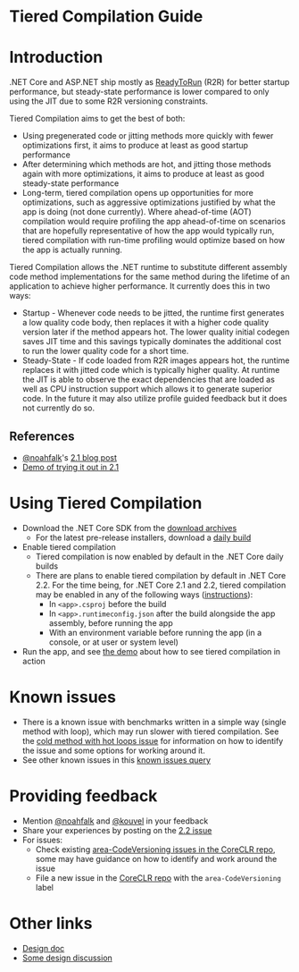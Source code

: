 # Tiered Compilation Guide

# Introduction

.NET Core and ASP.NET ship mostly as [ReadyToRun](https://github.com/dotnet/coreclr/blob/master/Documentation/botr/readytorun-overview.md) (R2R) for better startup performance, but steady-state performance is lower compared to only using the JIT due to some R2R versioning constraints.

Tiered Compilation aims to get the best of both:
- Using pregenerated code or jitting methods more quickly with fewer optimizations first, it aims to produce at least as good startup performance
- After determining which methods are hot, and jitting those methods again with more optimizations, it aims to produce at least as good steady-state performance
- Long-term, tiered compilation opens up opportunities for more optimizations, such as aggressive optimizations justified by what the app is doing (not done currently). Where ahead-of-time (AOT) compilation would require profiling the app ahead-of-time on scenarios that are hopefully representative of how the app would typically run, tiered compilation with run-time profiling would optimize based on how the app is actually running.

Tiered Compilation allows the .NET runtime to substitute different assembly code method implementations for the same method during the lifetime of an application to achieve higher performance. It currently does this in two ways:
- Startup - Whenever code needs to be jitted, the runtime first generates a low quality code body, then replaces it with a higher code quality version later if the method appears hot. The lower quality initial codegen saves JIT time and this savings typically dominates the additional cost to run the lower quality code for a short time.
- Steady-State - If code loaded from R2R images appears hot, the runtime replaces it with jitted code which is typically higher quality. At runtime the JIT is able to observe the exact dependencies that are loaded as well as CPU instruction support which allows it to generate superior code. In the future it may also utilize profile guided feedback but it does not currently do so.

## References

- [@noahfalk](https://github.com/noahfalk)'s [2.1 blog post](https://blogs.msdn.microsoft.com/dotnet/2018/08/02/tiered-compilation-preview-in-net-core-2-1/)
- [Demo of trying it out in 2.1](https://github.com/aspnet/JitBench/blob/tiered_compilation_demo/README.md)

# Using Tiered Compilation

- Download the .NET Core SDK from the [download archives](https://www.microsoft.com/net/download/archives)
  - For the latest pre-release installers, download a [daily build](https://github.com/dotnet/core/blob/master/daily-builds.md)
- Enable tiered compilation
  - Tiered compilation is now enabled by default in the .NET Core daily builds
  - There are plans to enable tiered compilation by default in .NET Core 2.2. For the time being, for .NET Core 2.1 and 2.2, tiered compilation may be enabled in any of the following ways ([instructions](https://github.com/aspnet/JitBench/blob/tiered_compilation_demo/README.md#16-run-the-app-with-tiered-compilation-enabled)):
    - In `<app>.csproj` before the build
    - In `<app>.runtimeconfig.json` after the build alongside the app assembly, before running the app
    - With an environment variable before running the app (in a console, or at user or system level)
- Run the app, and see [the demo](https://github.com/aspnet/JitBench/blob/tiered_compilation_demo/README.md#part-2---exploring-the-application-behavior) about how to see tiered compilation in action

# Known issues

- There is a known issue with benchmarks written in a simple way (single method with loop), which may run slower with tiered compilation. See the [cold method with hot loops issue](https://github.com/dotnet/coreclr/issues/19751) for information on how to identify the issue and some options for working around it.
- See other known issues in this [known issues query](https://github.com/dotnet/coreclr/issues?utf8=%E2%9C%93&q=is%3Aissue+is%3Aopen+label%3Aarea-CodeVersioning)

# Providing feedback

- Mention [@noahfalk](https://github.com/noahfalk) and [@kouvel](https://github.com/kouvel) in your feedback
- Share your experiences by posting on the [2.2 issue](https://github.com/dotnet/coreclr/issues/18973)
- For issues:
  - Check existing [area-CodeVersioning issues in the CoreCLR repo](https://github.com/dotnet/coreclr/issues?utf8=%E2%9C%93&q=is%3Aissue+is%3Aopen+label%3Aarea-CodeVersioning+), some may have guidance on how to identify and work around the issue
  - File a new issue in the [CoreCLR repo](https://github.com/dotnet/coreclr) with the `area-CodeVersioning` label

# Other links

- [Design doc](https://github.com/dotnet/coreclr/blob/master/Documentation/design-docs/tiered-compilation.md)
- [Some design discussion](https://github.com/dotnet/coreclr/issues/4331)
